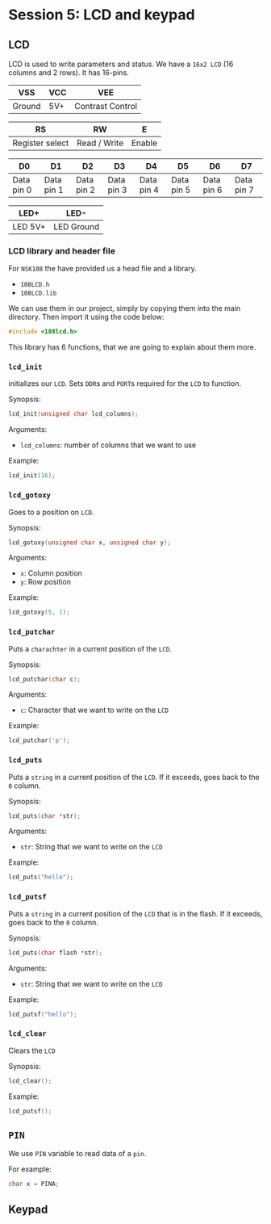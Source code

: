 # Session 5: LCD and keypad

## LCD

LCD is used to write parameters and status.
We have a `16x2 LCD` (16 columns and 2 rows).
It has 16-pins.

| VSS    | VCC | VEE              |
| ------ | --- | ---------------- |
| Ground | 5V+ | Contrast Control |


| RS              | RW           | E      |
| --------------- | ------------ | ------ |
| Register select | Read / Write | Enable |


| D0         | D1         | D2         | D3         | D4         | D5         | D6         | D7         |
| ---------- | ---------- | ---------- | ---------- | ---------- | ---------- | ---------- | ---------- |
| Data pin 0 | Data pin 1 | Data pin 2 | Data pin 3 | Data pin 4 | Data pin 5 | Data pin 6 | Data pin 7 |


| LED+    | LED-       |
| ------- | ---------- |
| LED 5V+ | LED Ground |

### LCD library and header file

For `NSK108` the have provided us a head file and a library.

* `108LCD.h`
* `108LCD.lib`

We can use them in our project, simply by copying them into
the main directory.
Then import it using the code below:

```c
#include <108lcd.h>
```

This library has 6 functions, that we are going to explain about them more.

### `lcd_init`

initializes our `LCD`.
Sets `DDR`s and `PORT`s required for the `LCD` to function.

Synopsis:

```c
lcd_init(unsigned char lcd_columns);
```

Arguments:

* `lcd_columns`: number of columns that we want to use

Example:

```c
lcd_init(16);
```

### `lcd_gotoxy`

Goes to a position on `LCD`.

Synopsis:

```c
lcd_gotoxy(unsigned char x, unsigned char y);
```

Arguments:

* `x`: Column position
* `y`: Row position

Example:

```c
lcd_gotoxy(5, 1);
```

### `lcd_putchar`

Puts a `charachter` in a current position of the `LCD`.

Synopsis:

```c
lcd_putchar(char c);
```

Arguments:

* `c`: Character that we want to write on the `LCD` 

Example:

```c
lcd_putchar('p');
```

### `lcd_puts`

Puts a `string` in a current position of the `LCD`.
If it exceeds, goes back to the `0` column.

Synopsis:

```c
lcd_puts(char *str);
```

Arguments:

* `str`: String that we want to write on the `LCD` 

Example:

```c
lcd_puts("hello");
```

### `lcd_putsf`


Puts a `string` in a current position of the `LCD` that is in the flash.
If it exceeds, goes back to the `0` column.

Synopsis:

```c
lcd_puts(char flash *str);
```

Arguments:

* `str`: String that we want to write on the `LCD` 

Example:

```c
lcd_putsf("hello");
```

### `lcd_clear`


Clears the `LCD`

Synopsis:

```c
lcd_clear();
```

Example:

```c
lcd_putsf();
```

## `PIN`

We use `PIN` variable to read data of a `pin`.

For example:

```c
char x = PINA;
```

## Keypad